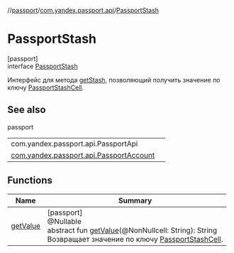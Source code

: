 //[passport](../../../index.md)/[com.yandex.passport.api](../index.md)/[PassportStash](index.md)

# PassportStash

[passport]\
interface [PassportStash](index.md)

Интерфейс для метода [getStash](../-passport-account/get-stash.md), позволяющий получить значение по ключу [PassportStashCell](../-passport-stash-cell/index.md).

## See also

passport

| | |
|---|---|
| com.yandex.passport.api.PassportApi |  |
| [com.yandex.passport.api.PassportAccount](../-passport-account/get-stash.md) |  |

## Functions

| Name | Summary |
|---|---|
| [getValue](get-value.md) | [passport]<br>@Nullable<br>abstract fun [getValue](get-value.md)(@NonNullcell: String): String<br>Возвращает значение по ключу [PassportStashCell](../-passport-stash-cell/index.md). |
